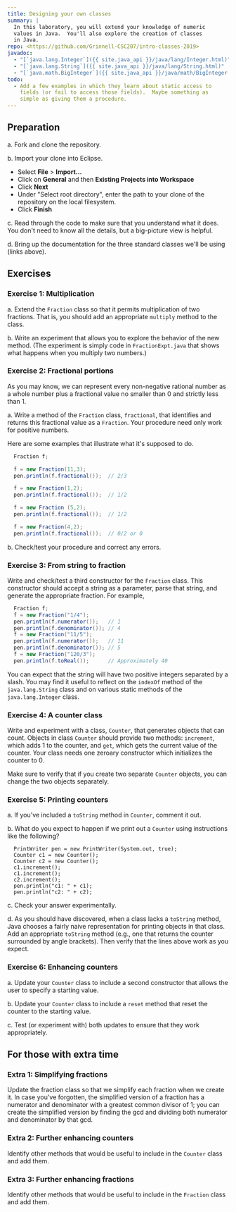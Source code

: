 ```yaml
---
title: Designing your own classes
summary: |
  In this laboratory, you will extend your knowledge of numeric
  values in Java.  You'll also explore the creation of classes
  in Java.
repo: <https://github.com/Grinnell-CSC207/intro-classes-2019>
javadoc:
  - "[`java.lang.Integer`]({{ site.java_api }}/java/lang/Integer.html)"
  - "[`java.lang.String`]({{ site.java_api }}/java/lang/String.html)"
  - "[`java.math.BigInteger`]({{ site.java_api }}/java/math/BigInteger.html)"
todo: 
  - Add a few examples in which they learn about static access to
    fields (or fail to access those fields).  Maybe something as
    simple as giving them a procedure.
---
```


Preparation
-----------

a. Fork and clone the repository.

b. Import your clone into Eclipse.

* Select **File** > **Import...**
* Click on **General** and then **Existing Projects into Workspace**
* Click **Next**
* Under "Select root directory", enter the path to your clone of the
  repository on the local filesystem.
* Click **Finish**

c. Read through the code to make sure that you understand what it does.
You don't need to know all the details, but a big-picture view is  helpful.

d. Bring up the documentation for the three standard classes we'll be
using (links above).

Exercises
---------

### Exercise 1: Multiplication

a. Extend the `Fraction` class so that it permits multiplication
of two fractions.  That is, you should add an appropriate `multiply`
method to the class.

b. Write an experiment that allows you to explore the behavior of
the new method.  (The experiment is simply code in `FractionExpt.java`
that shows what happens when you multiply two numbers.)

### Exercise 2: Fractional portions

As you may know, we can represent every non-negative rational number as
a whole number plus a fractional value no smaller than 0 and 
strictly less than 1.

a. Write a method of the `Fraction` class, `fractional`, that
identifies and returns this fractional value as a `Fraction`.  Your
procedure need only work for positive numbers.  

Here are some examples that illustrate what it's supposed to do.

```java
  Fraction f;

  f = new Fraction(11,3);
  pen.println(f.fractional());  // 2/3

  f = new Fraction(1,2);
  pen.println(f.fractional());  // 1/2

  f = new Fraction (5,2);
  pen.println(f.fractional());  // 1/2

  f = new Fraction(4,2);
  pen.println(f.fractional());  // 0/2 or 0
```

b. Check/test your procedure and correct any errors.

### Exercise 3: From string to fraction

Write and check/test a third constructor for the `Fraction` class.  This
constructor should accept a string as a parameter, parse that string,
and generate the appropriate fraction.  For example,

```java
  Fraction f;
  f = new Fraction("1/4");
  pen.println(f.numerator());   // 1
  pen.println(f.denominator()); // 4
  f = new Fraction("11/5");
  pen.println(f.numerator());   // 11
  pen.println(f.denominator()); // 5
  f = new Fraction("120/3");
  pen.println(f.toReal());      // Approximately 40
```

You can expect that the string will have two positive integers
separated by a slash.  You may find it useful to reflect on the
`indexOf` method of the `java.lang.String` class and on various
static methods of the `java.lang.Integer` class.

### Exercise 4: A counter class

Write and experiment with a class, `Counter`, that generates objects
that can count.  Objects in class `Counter` should provide two
methods: `increment`, which adds 1 to the counter, and `get`, which
gets the current value of the counter.  Your class needs one zeroary
constructor which initializes the counter to 0.

Make sure to verify that if you create two separate 
`Counter` objects, you can change the two objects separately.

### Exercise 5: Printing counters

a. If you've included a `toString` method in `Counter`, comment it
out.

b. What do you expect to happen if we print out a `Counter` using
instructions like the following?

```
  PrintWriter pen = new PrintWriter(System.out, true);
  Counter c1 = new Counter();
  Counter c2 = new Counter();
  c1.increment();
  c1.increment();
  c2.increment();
  pen.println("c1: " + c1);
  pen.println("c2: " + c2);
```

c. Check your answer experimentally.

d. As you should have discovered, when a class lacks a `toString`
method, Java chooses a fairly naive representation for printing
objects in that class.  Add an appropriate `toString` method (e.g.,
one that returns the counter surrounded by angle brackets).  Then
verify that the lines above work as you expect.

### Exercise 6: Enhancing counters

a. Update your `Counter` class to include a second constructor that
allows the user to specify a starting value.

b. Update your `Counter` class to include a `reset` method that
reset the counter to the starting value.

c. Test (or experiment with) both updates to ensure that they work
appropriately.

For those with extra time
-------------------------

### Extra 1: Simplifying fractions

Update the fraction class so that we simplify each fraction when
we create it.  In case you've forgotten, the simplified version of
a fraction has a numerator and denominator with a greatest common
divisor of 1; you can create the simplified version by finding the
gcd and dividing both numerator and denominator by that gcd.

### Extra 2: Further enhancing counters

Identify other methods that would be useful to include in the
`Counter` class and add them.

### Extra 3: Further enhancing fractions

Identify other methods that would be useful to include in the
`Fraction` class and add them.

